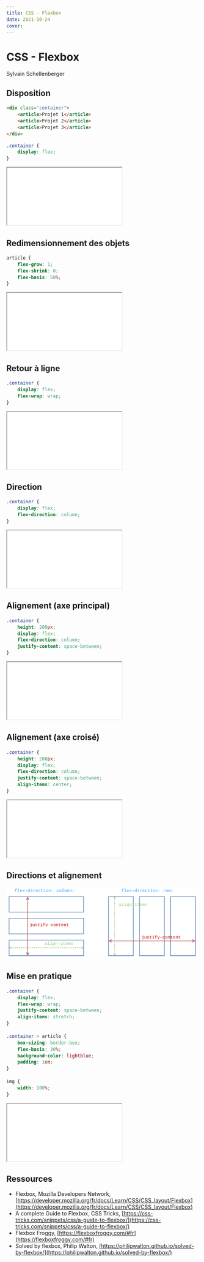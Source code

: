 ```yaml
---
title: CSS - Flexbox
date: 2021-10-24
cover:
---
```


# CSS - Flexbox

Sylvain Schellenberger

## Disposition <!-- .slide: class="split-panel-50-50" -->

<div>

```html
<div class="container">
	<article>Projet 1</article>
	<article>Projet 2</article>
	<article>Projet 3</article>
</div>
```

```css
.container {
	display: flex;
}
```

</div>

<iframe src="assets/examples/css-flexbox/disposition.html"></iframe>

## Redimensionnement des objets <!-- .slide: class="split-panel-50-50" -->

```css
article {
	flex-grow: 1;
	flex-shrink: 0;
	flex-basis: 50%;
}
```

<iframe src="assets/examples/css-flexbox/redimensionnement.html"></iframe>

## Retour à ligne <!-- .slide: class="split-panel-50-50" -->

```css
.container {
	display: flex;
	flex-wrap: wrap;
}
```

<iframe src="assets/examples/css-flexbox/wrap.html"></iframe>

## Direction <!-- .slide: class="split-panel-50-50" -->

```css
.container {
	display: flex;
	flex-direction: column;
}
```

<iframe src="assets/examples/css-flexbox/direction.html"></iframe>

## Alignement (axe principal) <!-- .slide: class="split-panel-50-50" -->

```css
.container {
    height: 200px;
    display: flex;
	flex-direction: column;
    justify-content: space-between;
}
```

<iframe src="assets/examples/css-flexbox/align-main-axis.html"></iframe>

## Alignement (axe croisé) <!-- .slide: class="split-panel-50-50" -->

```css
.container {
    height: 200px;
    display: flex;
	flex-direction: column;
    justify-content: space-between;
    align-items: center;
}
```

<iframe src="assets/examples/css-flexbox/align-cross-axis.html"></iframe>

## Directions et alignement

![L'axe principal est vertical lorsque la direction est en colonne, et horizontal lorsque la direction est en rang. Pour l'axe croisé, c'est l'inverse](assets/images/flex-direction.png)

## Mise en pratique <!-- .slide: class="split-panel-50-50" -->

```css
.container {
    display: flex;
    flex-wrap: wrap;
    justify-content: space-between;
    align-items: stretch;
}

.container > article {
    box-sizing: border-box;
    flex-basis: 30%;
    background-color: lightblue;
    padding: 1em;
}

img {
    width: 100%;
}
```


<iframe src="assets/examples/css-flexbox/practice.html"></iframe>

## Ressources

- Flexbox, Mozilla Developers Network, [https://developer.mozilla.org/fr/docs/Learn/CSS/CSS_layout/Flexbox](https://developer.mozilla.org/fr/docs/Learn/CSS/CSS_layout/Flexbox)
- A complete Guide to Flexbox, CSS Tricks, [https://css-tricks.com/snippets/css/a-guide-to-flexbox/](https://css-tricks.com/snippets/css/a-guide-to-flexbox/)
- Flexbox Froggy, [https://flexboxfroggy.com/#fr](https://flexboxfroggy.com/#fr)
- Solved by flexbox, Philip Walton, [https://philipwalton.github.io/solved-by-flexbox/](https://philipwalton.github.io/solved-by-flexbox/)
